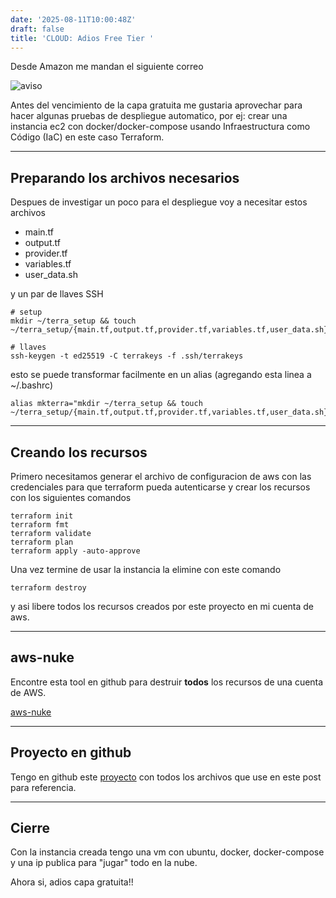 ```yaml
---
date: '2025-08-11T10:00:48Z'
draft: false
title: 'CLOUD: Adios Free Tier '
---
```


Desde Amazon me mandan el siguiente correo

![aviso](/img/aws_freetier/capa_gratuita.png)

Antes del vencimiento de la capa gratuita me gustaria aprovechar para hacer algunas pruebas de despliegue automatico, por ej: crear una instancia ec2 con docker/docker-compose usando Infraestructura como Código (IaC) en este caso Terraform.

---
## Preparando los archivos necesarios

Despues de investigar un poco para el despliegue voy a necesitar estos archivos

- main.tf
- output.tf
- provider.tf
- variables.tf
- user_data.sh

y un par de llaves SSH

```shell
# setup
mkdir ~/terra_setup && touch ~/terra_setup/{main.tf,output.tf,provider.tf,variables.tf,user_data.sh}

# llaves
ssh-keygen -t ed25519 -C terrakeys -f .ssh/terrakeys
```

esto se puede transformar facilmente en un alias (agregando esta linea a ~/.bashrc)

```shell
alias mkterra="mkdir ~/terra_setup && touch ~/terra_setup/{main.tf,output.tf,provider.tf,variables.tf,user_data.sh}"
```

---
## Creando los recursos
Primero necesitamos generar el archivo de configuracion de aws con las credenciales para que terraform pueda autenticarse y crear los recursos con los siguientes comandos

```shell
terraform init
terraform fmt	
terraform validate
terraform plan
terraform apply -auto-approve
```

Una vez termine de usar la instancia la elimine con este comando  

```shell
terraform destroy
```

y asi libere todos los recursos creados por este proyecto en mi cuenta de aws.

---
## aws-nuke
Encontre esta tool en github para destruir **todos** los recursos de una cuenta de AWS. 

[aws-nuke](https://github.com/ekristen/aws-nuke)

---
## Proyecto en github
Tengo en github este [proyecto](https://github.com/pgraffigna/terraform_cloud_deploy/tree/main) con todos los archivos que use en este post para referencia.

---
## Cierre
Con la instancia creada tengo una vm con ubuntu, docker, docker-compose y una ip publica para "jugar" todo en la nube. 

Ahora si, adios capa gratuita!!